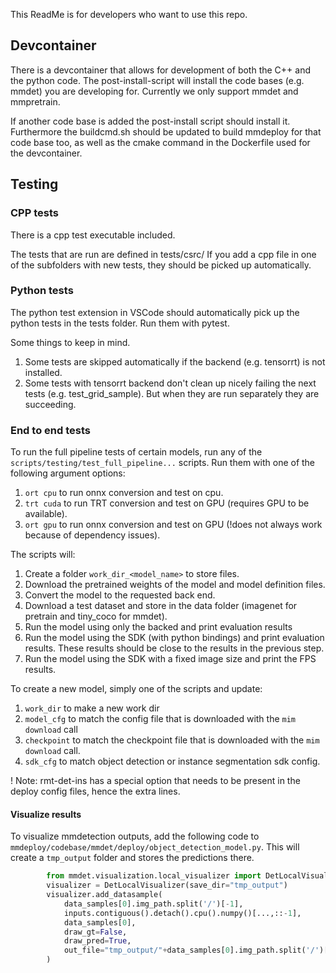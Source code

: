 This ReadMe is for developers who want to use this repo.

## Devcontainer

There is a devcontainer that allows for development of both the C++ and the python code.
The post-install-script will install the code bases (e.g. mmdet) you are developing for.
Currently we only support mmdet and mmpretrain.

If another code base is added the post-install script should install it.
Furthermore the buildcmd.sh should be updated to build mmdeploy for that code base too,
as well as the cmake command in the Dockerfile used for the devcontainer.

## Testing

### CPP tests

There is a cpp test executable included.

The tests that are run are defined in tests/csrc/
If you add a cpp file in one of the subfolders with new tests, they should be picked up automatically.

### Python tests

The python test extension in VSCode should automatically pick up the python tests in the tests folder.
Run them with pytest.

Some things to keep in mind.

1. Some tests are skipped automatically if the backend (e.g. tensorrt) is not installed.
2. Some tests with tensorrt backend don't clean up nicely failing the next tests (e.g. test_grid_sample).
   But when they are run separately they are succeeding.

### End to end tests

To run the full pipeline tests of certain models, run any of the `scripts/testing/test_full_pipeline...` scripts.
Run them with one of the following argument options:

1. `ort cpu` to run onnx conversion and test on cpu.
2. `trt cuda` to run TRT conversion and test on GPU (requires GPU to be available).
3. `ort gpu` to run onnx conversion and test on GPU (!does not always work because of dependency issues).

The scripts will:

1. Create a folder `work_dir_<model_name>` to store files.
2. Download the pretrained weights of the model and model definition files.
3. Convert the model to the requested back end.
4. Download a test dataset and store in the data folder (imagenet for pretrain and tiny_coco for mmdet).
5. Run the model using only the backed and print evaluation results
6. Run the model using the SDK (with python bindings) and print evaluation results.
   These results should be close to the results in the previous step.
7. Run the model using the SDK with a fixed image size and print the FPS results.

To create a new model, simply one of the scripts and update:

1. `work_dir` to make a new work dir
2. `model_cfg` to match the config file that is downloaded with the `mim download` call
3. `checkpoint` to match the checkpoint file that is downloaded with the `mim download` call.
4. `sdk_cfg` to match object detection or instance segmentation sdk config.

! Note: rmt-det-ins has a special option that needs to be present in the deploy config files, hence the extra lines.

#### Visualize results

To visualize mmdetection outputs, add the following code to `mmdeploy/codebase/mmdet/deploy/object_detection_model.py`.
This will create a `tmp_output` folder and stores the predictions there.

```python
        from mmdet.visualization.local_visualizer import DetLocalVisualizer
        visualizer = DetLocalVisualizer(save_dir="tmp_output")
        visualizer.add_datasample(
            data_samples[0].img_path.split('/')[-1],
            inputs.contiguous().detach().cpu().numpy()[...,::-1],
            data_samples[0],
            draw_gt=False,
            draw_pred=True,
            out_file="tmp_output/"+data_samples[0].img_path.split('/')[-1],
        )
```
